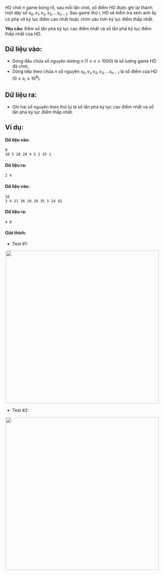 HD chơi $n$ game bóng rổ, sau mỗi lần chơi, số điểm HD được ghi lại thành một dãy số $s_0,s_1,s_2,s_3,…s_{n-1}$. Sau game thứ $i$, HD sẽ kiểm tra xem anh ấy có phá vỡ kỷ lục điểm cao nhất hoặc chìm sâu hơn kỷ lục điểm thấp nhất.

**Yêu cầu:** Đếm số lần phá kỷ lục cao điểm nhất và số lần phá kỷ lục điểm thấp nhất của HD.

## Dữ liệu vào:
- Dòng đầu chứa số nguyên dương $n\ (1≤n≤1000)$ là số lượng game HD đã chơi;
- Dòng tiếp theo chứa $n$ số nguyên $s_0,s_1,s_2,s_3,…s_{n-1}$ là số điểm của HD $(0≤s_i≤10^8)$.

## Dữ liệu ra:
- Ghi hai số nguyên theo thứ tự là số lần phá kỷ lục cao điểm nhất và số lần phá kỷ lục điểm thấp nhất.

## Ví dụ: 
#### Dữ liệu vào:
```
9
10 5 20 20 4 5 2 25 1
```

#### Dữ liệu ra:
```
2 4
```

#### Dữ liệu vào:
```
10
3 4 21 36 10 28 35 5 24 42
```

#### Dữ liệu ra:
```
4 0
```

#### Giải thích:
- Test $\#1:$
<center><img src="/images/problems/216/BREAKING1.png" width="500px" /></center>

- Test $\#2:$
<center><img src="/images/problems/216/BREAKING2.png" width="500px" /></center>